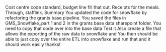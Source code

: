 Cost centre code standard, budget line fill that out. Receipts for the meals. Through, stafflink.
Summary
You updated the code for snowflake by refactoring the grants base pipeline. You saved the files in GMS_Snowflake_part 1 and 2 in the grants base data sharepoint folder.
You need to copy that code over into the base data
Test it
Also create a file that allows the exporting of the raw data to snowflake and
You then should be able to just copy over the entire ETL into snowflake and run that and it should work easily thanks!
